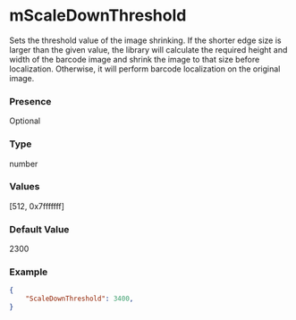 # mScaleDownThreshold

Sets the threshold value of the image shrinking. If the shorter edge size is larger than the given value, the library will calculate the required height and width of the barcode image and shrink the image to that size before localization. Otherwise, it will perform barcode localization on the original image.

### Presence

Optional

### Type

number

### Values

[512, 0x7fffffff]

### Default Value

2300

### Example

```JSON
{
    "ScaleDownThreshold": 3400,
} 
```
